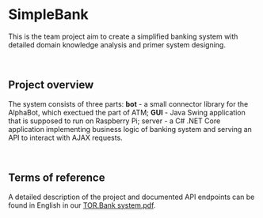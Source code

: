 <h1>SimpleBank</h1>
<p>This is the team project aim to create a simplified banking system with detailed domain knowledge analysis and primer system designing.</p>
<p>&nbsp;</p>
<h2>Project overview</h2>
<p>The system consists of three parts: <strong>bot</strong> - a small connector library for the AlphaBot, which exectued the part of ATM; <strong>GUI</strong> - Java Swing application that is supposed to run on Raspberry Pi; server - a C# .NET Core application implementing business logic of banking system and serving an API to interact with AJAX requests.</p>
<p>&nbsp;</p>
<h2>Terms of reference</h2>
<p>A detailed description of the project and documented API endpoints can be found in English in our&nbsp;<a href="/TOR.Bank%20system.pdf" target="_blank" rel="noopener">TOR.Bank system.pdf</a>.</p>
<p>&nbsp;</p>
